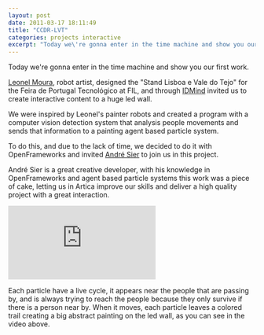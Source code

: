 ```yaml
---
layout: post
date: 2011-03-17 18:11:49
title: "CCDR-LVT"
categories: projects interactive
excerpt: "Today we\'re gonna enter in the time machine and show you our first work."
---
```


Today we're gonna enter in the time machine and show you our first work.

<a href="http://www.leonelmoura.com/">Leonel Moura</a>, robot artist, designed the "Stand Lisboa e Vale do Tejo" for the Feira de Portugal Tecnológico at FIL, and through <a href="http://www.idmind.pt/">IDMind</a> invited us to create interactive content to a huge led wall.

We were inspired by Leonel's painter robots and created a program with a computer vision detection system that analysis people movements and sends that information to a painting agent based particle system.

To do this, and due to the lack of time, we decided to do it with OpenFrameworks and invited <a href="http://s373.net/sier/">André Sier</a> to join us in this project.

André Sier is a great creative developer, with his knowledge in OpenFrameworks and agent based particle systems this work was a piece of cake, letting us in Artica improve our skills and deliver a high quality project with a great interaction.

<div class="video-container"><iframe src="http://player.vimeo.com/video/17426901" frameborder="0" allowfullscreen></iframe></div><p>

Each particle have a live cycle, it appears near the people that are passing by, and is always trying to reach the people because they only survive if there is a person near by. When it moves, each particle leaves a colored trail creating a big abstract painting on the led wall, as you can see in the video above.